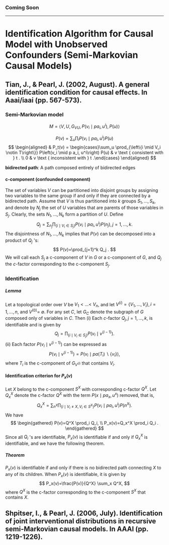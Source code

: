 ### Coming Soon
---
# Identification Algorithm for Causal Model with Unobserved Confounders (Semi-Markovian Causal Models)

## Tian, J., & Pearl, J. (2002, August). A general identification condition for causal effects. In Aaai/iaai (pp. 567-573).


### Semi-Markovian model
$$
M=\left\langle V, U, G_{V U}, P\left(v_i \mid p a_i, u^i\right), P(u)\right\rangle
$$

$$
P(v)=\sum_u \prod_i P\left(v_i \mid p a_i, u^i\right) P(u)
$$
$$
\begin{aligned}
& P_t(v) = \begin{cases}\sum_u \prod_{\left\{i \mid V_i \notin T\right\}} P\left(v_i \mid p a_i, u^i\right) P(u) & v \text { consistent with } t . \\
0 & v \text { inconsistent with } t .\end{cases}
\end{aligned}
$$

**bidirected path**: A path composed entirely of bidirected edges 

#### c-component (confounded component)
The set of variables $V$ can be partitioned into disjoint groups by assigning two variables to the same group if and only if they are connected by a bidirected path. Assume that $V$ is thus partitioned into $k$ groups $S_1, \ldots, S_k$, and denote by $N_j$ the set of $U$ variables that are parents of those variables in $S_j$. Clearly, the sets $N_1, \ldots, N_k$ form a partition of $U$. Define
$$
Q_j=\sum_{n_j} \prod_{\left\{i \mid V_i \in S_j\right\}} P\left(v_i \mid p a_i, u^i\right) P\left(n_j\right), j=1, \ldots, k .
$$
The disjointness of $N_1, \ldots, N_k$ implies that $P(v)$ can be decomposed into a product of $Q_j$ 's:
$$
P(v)=\prod_{j=1}^k Q_j .
$$
We will call each $S_j$ a c-component of $V$ in $G$ or a c-component of $G$, and $Q_j$ the $c$-factor corresponding to the c-component $S_j$.

### Identiﬁcation

##### Lemma 
Let a topological order over $V$ be $V_1<\ldots<$ $V_n$, and let $V^{(i)}=\left\{V_1, \ldots, V_i\right\}, i=1, \ldots, n$, and $V^{(0)}=$ $\emptyset$. For any set $C$, let $G_C$ denote the subgraph of $G$ composed only of variables in $C$. Then
(i) Each $c$-factor $Q_j, j=1, \ldots, k$, is identifiable and is given by
$$
Q_j=\prod_{\left\{i \mid V_i \in S_j\right\}} P\left(v_i \mid v^{(i-1)}\right) .
$$
(ii) Each factor $P\left(v_i \mid v^{(i-1)}\right)$ can be expressed as
$$
P\left(v_i \mid v^{(i-1)}\right)=P\left(v_i \mid p a\left(T_i\right) \backslash\left\{v_i\right\}\right),
$$
where $T_i$ is the c-component of $G_{V^{(i)}}$ that contains $V_i$.

#### Identification criterion for $P_x(v)$

Let $X$ belong to the c-component $S^X$ with corresponding c-factor $Q^X$.
Let $Q_x^X$ denote the c-factor $Q^X$ with the term $P\left(x \mid p a_x, u^x\right)$ removed, that is,
$$
Q_x^X=\sum_{n^X} \prod_{\left\{i \mid V_i \neq X, V_i \in S^X\right\}} P\left(v_i \mid p a_i, u^i\right) P\left(n^X\right) .
$$
We have
$$
\begin{gathered}
P(v)=Q^X \prod_i Q_i, \\
P_x(v)=Q_x^X \prod_i Q_i .
\end{gathered}
$$
Since all $Q_i$ 's are identifiable, $P_x(v)$ is identifiable if and only if $Q_x^X$ is identifiable, and we have the following theorem.

##### Theorem 

$P_x(v)$ is identifiable if and only if there is no bidirected path connecting $X$ to any of its children. When $P_x(v)$ is identifiable, it is given by
$$
P_x(v)=\frac{P(v)}{Q^X} \sum_x Q^X,
$$
where $Q^X$ is the c-factor corresponding to the c-component $S^X$ that contains $X$.







## Shpitser, I., & Pearl, J. (2006, July). Identification of joint interventional distributions in recursive semi-Markovian causal models. In AAAI (pp. 1219-1226).
